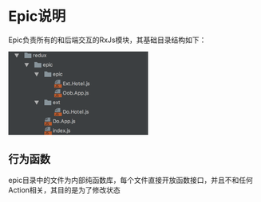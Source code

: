 # Epic说明

Epic负责所有的和后端交互的RxJs模块，其基础目录结构如下：

![](/assets/KM1002/003.png)

## 行为函数

epic目录中的文件为内部纯函数库，每个文件直接开放函数接口，并且不和任何Action相关，其目的是为了修改状态



